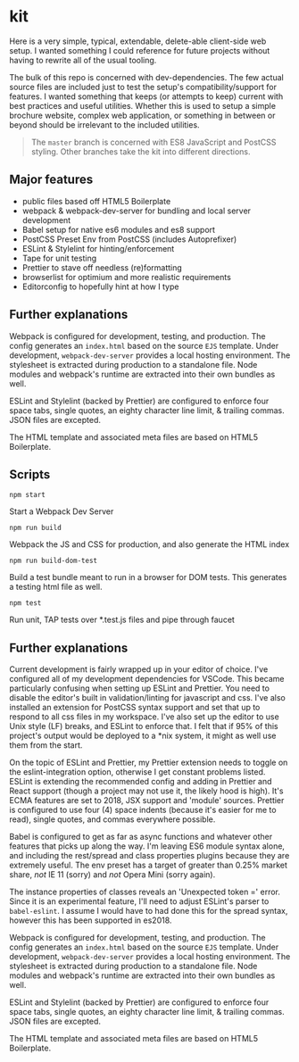 # kit

Here is a very simple, typical, extendable, delete-able client-side web setup. I wanted something I could reference for future projects without having to rewrite all of the usual tooling.

The bulk of this repo is concerned with dev-dependencies. The few actual source files are included just to test the setup's compatibility/support for features. I wanted something that keeps (or attempts to keep) current with best practices and useful utilities. Whether this is used to setup a simple brochure website, complex web application, or something in between or beyond should be irrelevant to the included utilities.

> The `master` branch is concerned with ES8 JavaScript and PostCSS styling. Other branches take the kit into different directions.

## Major features

-   public files based off HTML5 Boilerplate
-   webpack & webpack-dev-server for bundling and local server development
-   Babel setup for native es6 modules and es8 support
-   PostCSS Preset Env from PostCSS (includes Autoprefixer)
-   ESLint & Stylelint for hinting/enforcement
-   Tape for unit testing
-   Prettier to stave off needless (re)formatting
-   browserlist for optimium and more realistic requirements
-   Editorconfig to hopefully hint at how I type

## Further explanations

Webpack is configured for development, testing, and production. The config generates an `index.html` based on the source `EJS` template. Under development, `webpack-dev-server` provides a local hosting environment. The stylesheet is extracted during production to a standalone file. Node modules and webpack's runtime are extracted into their own bundles as well.

ESLint and Stylelint (backed by Prettier) are configured to enforce four space tabs, single quotes, an eighty character line limit, & trailing commas. JSON files are excepted.

The HTML template and associated meta files are based on HTML5 Boilerplate.

## Scripts

```
npm start
```

Start a Webpack Dev Server

```
npm run build
```

Webpack the JS and CSS for production, and also generate the HTML index

```
npm run build-dom-test
```

Build a test bundle meant to run in a browser for DOM tests. This generates a testing html file as well.

```
npm test
```

Run unit, TAP tests over \*.test.js files and pipe through faucet

## Further explanations

Current development is fairly wrapped up in your editor of choice. I've configured all of my development dependencies for VSCode. This became particularly confusing when setting up ESLint and Prettier. You need to disable the editor's built in validation/linting for javascript and css. I've also installed an extension for PostCSS syntax support and set that up to respond to all css files in my workspace. I've also set up the editor to use Unix style (LF) breaks, and ESLint to enforce that. I felt that if 95% of this project's output would be deployed to a \*nix system, it might as well use them from the start.

On the topic of ESLint and Prettier, my Prettier extension needs to toggle on the eslint-integration option, otherwise I get constant problems listed. ESLint is extending the recommended config and adding in Prettier and React support (though a project may not use it, the likely hood is high). It's ECMA features are set to 2018, JSX support and 'module' sources. Prettier is configured to use four (4) space indents (because it's easier for me to read), single quotes, and commas everywhere possible.

Babel is configured to get as far as async functions and whatever other features that picks up along the way. I'm leaving ES6 module syntax alone, and including the rest/spread and class properties plugins because they are extremely useful. The env preset has a target of greater than 0.25% market share, _not_ IE 11 (sorry) and _not_ Opera Mini (sorry again).

The instance properties of classes reveals an 'Unexpected token =' error. Since it is an experimental feature, I'll need to adjust ESLint's parser to `babel-eslint`. I assume I would have to had done this for the spread syntax, however this has been supported in es2018.

Webpack is configured for development, testing, and production. The config generates an `index.html` based on the source `EJS` template. Under development, `webpack-dev-server` provides a local hosting environment. The stylesheet is extracted during production to a standalone file. Node modules and webpack's runtime are extracted into their own bundles as well.

ESLint and Stylelint (backed by Prettier) are configured to enforce four space tabs, single quotes, an eighty character line limit, & trailing commas. JSON files are excepted.

The HTML template and associated meta files are based on HTML5 Boilerplate.
